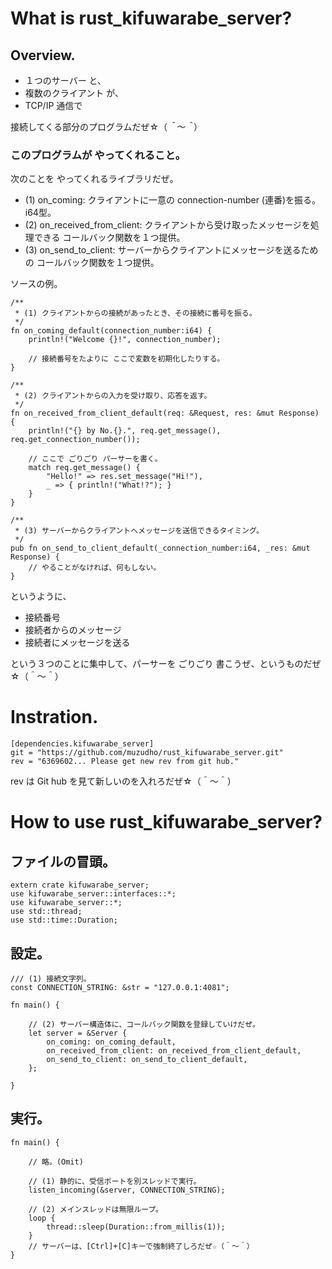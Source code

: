 # What is rust_kifuwarabe_server?

## Overview.

- １つのサーバー と、
- 複数のクライアント が、
- TCP/IP 通信で

接続してくる部分のプログラムだぜ☆（*＾～＾*）

### このプログラムが やってくれること。

次のことを やってくれるライブラリだぜ。

- (1) on_coming: クライアントに一意の connection-number (連番)を振る。i64型。
- (2) on_received_from_client: クライアントから受け取ったメッセージを処理できる コールバック関数を１つ提供。
- (3) on_send_to_client: サーバーからクライアントにメッセージを送るための コールバック関数を１つ提供。

ソースの例。

```
/**
 * (1) クライアントからの接続があったとき、その接続に番号を振る。
 */
fn on_coming_default(connection_number:i64) {
    println!("Welcome {}!", connection_number);

    // 接続番号をたよりに ここで変数を初期化したりする。
}

/**
 * (2) クライアントからの入力を受け取り、応答を返す。
 */
fn on_received_from_client_default(req: &Request, res: &mut Response) {
    println!("{} by No.{}.", req.get_message(), req.get_connection_number());

    // ここで ごりごり パーサーを書く。
    match req.get_message() {
        "Hello!" => res.set_message("Hi!"),
        _ => { println!("What!?"); }
    }
}

/**
 * (3) サーバーからクライアントへメッセージを送信できるタイミング。
 */
pub fn on_send_to_client_default(_connection_number:i64, _res: &mut Response) {
    // やることがなければ、何もしない。
}
```

というように、

- 接続番号
- 接続者からのメッセージ
- 接続者にメッセージを送る

という３つのことに集中して、パーサーを ごりごり 書こうぜ、というものだぜ☆（＾～＾）

# Instration.

```
[dependencies.kifuwarabe_server]
git = "https://github.com/muzudho/rust_kifuwarabe_server.git"
rev = "6369602... Please get new rev from git hub."
```

rev は Git hub を見て新しいのを入れろだぜ☆（＾～＾）

# How to use rust_kifuwarabe_server?

## ファイルの冒頭。

```
extern crate kifuwarabe_server;
use kifuwarabe_server::interfaces::*;
use kifuwarabe_server::*;
use std::thread;
use std::time::Duration;
```

## 設定。

```
/// (1) 接続文字列。
const CONNECTION_STRING: &str = "127.0.0.1:4081";

fn main() {

    // (2) サーバー構造体に、コールバック関数を登録していけだぜ。
    let server = &Server {
        on_coming: on_coming_default,
        on_received_from_client: on_received_from_client_default,
        on_send_to_client: on_send_to_client_default,
    };

}
```

## 実行。

```
fn main() {

    // 略。(Omit)

    // (1) 静的に、受信ポートを別スレッドで実行。
    listen_incoming(&server, CONNECTION_STRING);

    // (2) メインスレッドは無限ループ。
    loop {
        thread::sleep(Duration::from_millis(1));
    }
    // サーバーは、[Ctrl]+[C]キーで強制終了しろだぜ☆（＾～＾）
}
```
